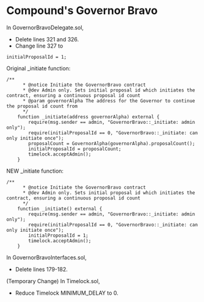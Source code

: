 # Compound's Governor Bravo

In GovernorBravoDelegate.sol,

- Delete lines 321 and 326.
- Change line 327 to

```
initialProposalId = 1;
```

Original \_initiate function:

```
/**
      * @notice Initiate the GovernorBravo contract
      * @dev Admin only. Sets initial proposal id which initiates the contract, ensuring a continuous proposal id count
      * @param governorAlpha The address for the Governor to continue the proposal id count from
      */
    function _initiate(address governorAlpha) external {
        require(msg.sender == admin, "GovernorBravo::_initiate: admin only");
        require(initialProposalId == 0, "GovernorBravo::_initiate: can only initiate once");
        proposalCount = GovernorAlpha(governorAlpha).proposalCount();
        initialProposalId = proposalCount;
        timelock.acceptAdmin();
    }
```

NEW \_initiate function:

```
/**
      * @notice Initiate the GovernorBravo contract
      * @dev Admin only. Sets initial proposal id which initiates the contract, ensuring a continuous proposal id count
      */
    function _initiate() external {
        require(msg.sender == admin, "GovernorBravo::_initiate: admin only");
        require(initialProposalId == 0, "GovernorBravo::_initiate: can only initiate once");
        initialProposalId = 1;
        timelock.acceptAdmin();
    }
```

In GovernorBravoInterfaces.sol,

- Delete lines 179-182.

(Temporary Change) In Timelock.sol,

- Reduce Timelock MINIMUM_DELAY to 0.
